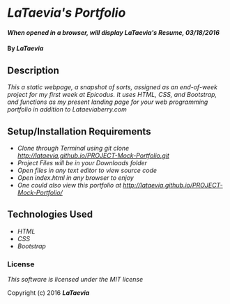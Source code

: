 # _LaTaevia's Portfolio_

#### _When opened in a browser, will display LaTaevia's Resume, 03/18/2016_

#### By _**LaTaevia**_

## Description

_This a static webpage, a snapshot of sorts, assigned as an end-of-week project for my first week at Epicodus. It uses HTML, CSS, and Bootstrap, and functions as my present landing page for your web programming portfolio in addition to Lataeviaberry.com_

## Setup/Installation Requirements

* _Clone through Terminal using git clone http://lataevia.github.io/PROJECT-Mock-Portfolio.git_
* _Project Files will be in your Downloads folder_
* _Open files in any text editor to view source code_
* _Open index.html in any browser to enjoy_
* _One could also view this portfolio at http://lataevia.github.io/PROJECT-Mock-Portfolio/_


## Technologies Used

* _HTML_
* _CSS_
* _Bootstrap_

### License

*This software is licensed under the MIT license*

Copyright (c) 2016 **_LaTaevia_**
